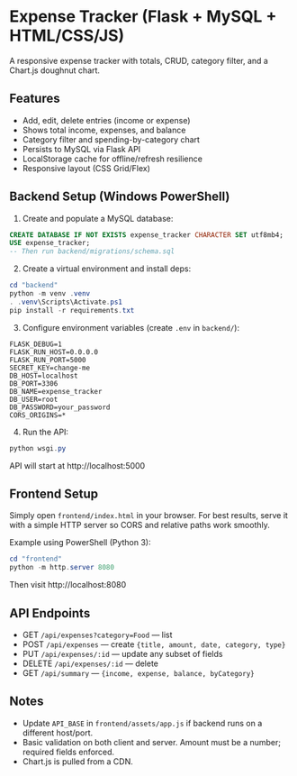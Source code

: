 # Expense Tracker (Flask + MySQL + HTML/CSS/JS)

A responsive expense tracker with totals, CRUD, category filter, and a Chart.js doughnut chart.

## Features
- Add, edit, delete entries (income or expense)
- Shows total income, expenses, and balance
- Category filter and spending-by-category chart
- Persists to MySQL via Flask API
- LocalStorage cache for offline/refresh resilience
- Responsive layout (CSS Grid/Flex)

## Backend Setup (Windows PowerShell)
1. Create and populate a MySQL database:
```sql
CREATE DATABASE IF NOT EXISTS expense_tracker CHARACTER SET utf8mb4;
USE expense_tracker;
-- Then run backend/migrations/schema.sql
```
2. Create a virtual environment and install deps:
```powershell
cd "backend"
python -m venv .venv
. .venv\Scripts\Activate.ps1
pip install -r requirements.txt
```
3. Configure environment variables (create `.env` in `backend/`):
```
FLASK_DEBUG=1
FLASK_RUN_HOST=0.0.0.0
FLASK_RUN_PORT=5000
SECRET_KEY=change-me
DB_HOST=localhost
DB_PORT=3306
DB_NAME=expense_tracker
DB_USER=root
DB_PASSWORD=your_password
CORS_ORIGINS=*
```
4. Run the API:
```powershell
python wsgi.py
```
API will start at http://localhost:5000

## Frontend Setup
Simply open `frontend/index.html` in your browser. For best results, serve it with a simple HTTP server so CORS and relative paths work smoothly.

Example using PowerShell (Python 3):
```powershell
cd "frontend"
python -m http.server 8080
```
Then visit http://localhost:8080

## API Endpoints
- GET `/api/expenses?category=Food` — list
- POST `/api/expenses` — create `{title, amount, date, category, type}`
- PUT `/api/expenses/:id` — update any subset of fields
- DELETE `/api/expenses/:id` — delete
- GET `/api/summary` — `{income, expense, balance, byCategory}`

## Notes
- Update `API_BASE` in `frontend/assets/app.js` if backend runs on a different host/port.
- Basic validation on both client and server. Amount must be a number; required fields enforced.
- Chart.js is pulled from a CDN.


